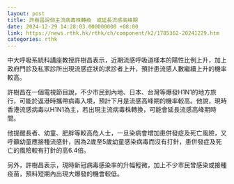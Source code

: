 ```yaml
---
layout: post
title: 許樹昌說倘主流病毒株轉換　或延長流感高峰期
date: 2024-12-29 14:28:03.000000000 +08:00
link: https://news.rthk.hk/rthk/ch/component/k2/1785362-20241229.htm
categories: rthk
---
```


中大呼吸系統科講座教授許樹昌表示，近期流感呼吸道樣本的陽性比例上升，加上政府門診及私家診所出現流感症狀的求診者上升，預計患流感人數繼續上升的機率較高。

許樹昌在一個電視節目說，不少市民到內地、日本、台灣等爆發H1N1的地方旅行，可能於返港時攜帶病毒入境，預計下月是流感高峰期的機率較高。他說，現時香港流感病毒以H1N1為主，若出現主流病毒株轉換，可能會延長流感高峰期時間。

他提醒長者、幼童、肥胖等較高危人士，一旦染病會增加患併發症及死亡風險，又呼籲幼童應接種流感針，因為2歲至5歲幼童感染病毒而沒有打針，患併發症及死亡的風險較有打針的高6.4倍。
 
另外，許樹昌表示，現時新冠病毒感染率的升幅輕微，加上不少市民曾感染或接種疫苗，預料短期內出現大爆發的機會較低。
